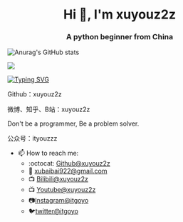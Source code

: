 <h1 align="center">Hi 👋, I'm xuyouz2z</h1>
<h3 align="center">A python beginner from China</h3>

![Anurag's GitHub stats](https://github-readme-stats.vercel.app/api?username=xuyouz2z&show_icons=true&&theme=dark)

![](https://stats.justsong.cn/api/bilibili/?id=20361156&theme=tokyonight)

<a href="https://git.io/typing-svg"><img src="https://readme-typing-svg.herokuapp.com?font=Fira+Code&size=22&pause=1000&width=435&lines=China+boy" alt="Typing SVG" /></a>

Github：xuyouz2z

微博、知乎、B站：xuyouz2z

Don't be a programmer, Be a problem solver.

公众号：ityouzzz

- 📫 How to reach me:
    - :octocat: [Github@xuyouz2z](https://github.com/xuyouz2z)
    - :email: [xubaibai922@gmail.com](mailto:xubaibai922@gmail.com)
    - :tv: [Bilibili@xuyouz2z](https://space.bilibili.com/20361156)
    - :tv: [Youtube@xuyouz2z](https://www.youtube.com/channel/UC7S84dID2iBJJ89aQrQBGww)
    - :camera:[Instagram@itgoyo](https://www.instagram.com/xuyouz2z/)
    - :bird:[twitter@itgoyo](https://twitter.com/xuyouz1/)


